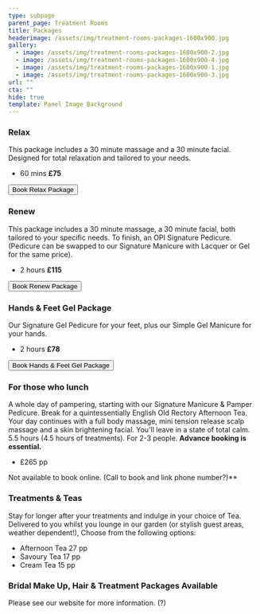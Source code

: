 ```yaml
---
type: subpage
parent_page: Treatment Rooms
title: Packages
headerimage: /assets/img/treatment-rooms-packages-1600x900.jpg
gallery:
  - image: /assets/img/treatment-rooms-packages-1600x900-2.jpg
  - image: /assets/img/treatment-rooms-packages-1600x900-4.jpg
  - image: /assets/img/treatment-rooms-packages-1600x900-1.jpg
  - image: /assets/img/treatment-rooms-packages-1600x900-3.jpg
url: ""
cta: ""
hide: true
template: Panel Image Background
---
```

### Relax

This package includes a 30 minute massage and a 30 minute facial. Designed for total relaxation and tailored to your needs.

* 60 mins **£75**

<a href="https://www.fresha.com/a/treatment-rooms-hastings-the-old-rectory-harold-road-uk-cro1x5rw?pId=86052"><button>Book Relax Package</button></a>

### Renew

This package includes a 30 minute massage, a 30 minute facial, both tailored to your specific needs. To finish, an OPI Signature Pedicure. (Pedicure can be swapped to our Signature Manicure with Lacquer or Gel for the same price).

* 2 hours **£115**

<a href="https://www.fresha.com/a/treatment-rooms-hastings-the-old-rectory-harold-road-uk-cro1x5rw?pId=86052"><button>Book Renew Package</button></a>

### Hands & Feet Gel Package

Our Signature Gel Pedicure for your feet, plus our Simple Gel Manicure for your hands. 

* 2 hours **£78**

<a href="https://www.fresha.com/a/treatment-rooms-hastings-the-old-rectory-harold-road-uk-cro1x5rw?pId=86052"><button>Book Hands & Feet Gel Package</button></a>

### For those who lunch

A whole day of pampering, starting with our Signature Manicure & Pamper Pedicure. Break for a quintessentially English Old Rectory Afternoon Tea. Your day continues with a full body massage, mini tension release scalp massage and a skin brightening facial. You'll leave in a state of total calm. 5.5 hours (4.5 hours of treatments). For 2-3 people. **Advance booking is essential.** 

* £265 pp

Not available to book online. (Call to book and link phone number?)**

### Treatments & Teas

Stay for longer after your treatments and indulge in your choice of Tea. Delivered to you whilst you lounge in our garden (or stylish guest areas, weather dependent!), Choose from the following options:

* Afternoon Tea 27 pp
* Savoury Tea 17 pp
* Cream Tea 15 pp

### Bridal Make Up, Hair & Treatment Packages Available

Please see our website for more information. (?)
